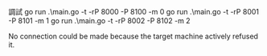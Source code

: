 調試
go run .\main.go -t -rP 8000 -P 8100 -m 0
go run .\main.go -t -rP 8001 -P 8101 -m 1
go run .\main.go -t -rP 8002 -P 8102 -m 2



No connection could be made because the target machine actively refused it.